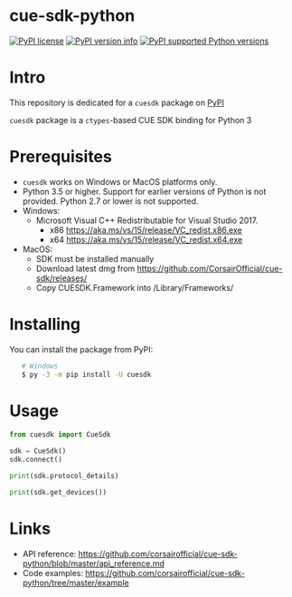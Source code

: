 cue-sdk-python
==============

[![PyPI license](https://img.shields.io/pypi/l/cuesdk.svg?style=for-the-badge)](https://pypi.org/project/cuesdk)
[![PyPI version info](https://img.shields.io/pypi/v/cuesdk.svg?style=for-the-badge)](https://pypi.org/project/cuesdk)
[![PyPI supported Python versions](https://img.shields.io/pypi/pyversions/cuesdk.svg?style=for-the-badge)](https://pypi.org/project/cuesdk)

# Intro

This repository is dedicated for a `cuesdk` package on [PyPI](https://pypi.org/)

`cuesdk` package is a `ctypes`-based CUE SDK binding for Python 3

# Prerequisites

- `cuesdk` works on Windows or MacOS platforms only.
- Python 3.5 or higher. Support for earlier versions of Python is not provided. Python 2.7 or lower is not supported.
- Windows:
  - Microsoft Visual C++ Redistributable for Visual Studio 2017.
    - x86 https://aka.ms/vs/15/release/VC_redist.x86.exe
    - x64 https://aka.ms/vs/15/release/VC_redist.x64.exe 
- MacOS:
  - SDK must be installed manually
  - Download latest dmg from https://github.com/CorsairOfficial/cue-sdk/releases/
  - Copy CUESDK.Framework into /Library/Frameworks/

# Installing

You can install the package from PyPI:

```sh
   # Windows
   $ py -3 -m pip install -U cuesdk
```

# Usage

```python
from cuesdk import CueSdk

sdk = CueSdk()
sdk.connect()

print(sdk.protocol_details)

print(sdk.get_devices())

```

# Links

- API reference: https://github.com/corsairofficial/cue-sdk-python/blob/master/api_reference.md
- Code examples: https://github.com/corsairofficial/cue-sdk-python/tree/master/example
